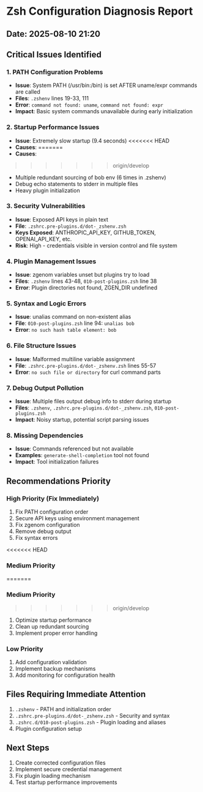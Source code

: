 # Zsh Configuration Diagnosis Report
## Date: 2025-08-10 21:20

## Critical Issues Identified

### 1. PATH Configuration Problems
- **Issue**: System PATH (/usr/bin:/bin) is set AFTER uname/expr commands are called
- **Files**: `.zshenv` lines 19-33, 111
- **Error**: `command not found: uname`, `command not found: expr`
- **Impact**: Basic system commands unavailable during early initialization

### 2. Startup Performance Issues
- **Issue**: Extremely slow startup (9.4 seconds)
<<<<<<< HEAD
- **Causes**:
=======
- **Causes**: 
>>>>>>> origin/develop
  - Multiple redundant sourcing of bob env (6 times in .zshenv)
  - Debug echo statements to stderr in multiple files
  - Heavy plugin initialization

### 3. Security Vulnerabilities
- **Issue**: Exposed API keys in plain text
- **File**: `.zshrc.pre-plugins.d/dot-_zshenv.zsh`
- **Keys Exposed**: ANTHROPIC_API_KEY, GITHUB_TOKEN, OPENAI_API_KEY, etc.
- **Risk**: High - credentials visible in version control and file system

### 4. Plugin Management Issues
- **Issue**: zgenom variables unset but plugins try to load
- **Files**: `.zshenv` lines 43-48, `010-post-plugins.zsh` line 38
- **Error**: Plugin directories not found, ZGEN_DIR undefined

### 5. Syntax and Logic Errors
- **Issue**: unalias command on non-existent alias
- **File**: `010-post-plugins.zsh` line 94: `unalias bob`
- **Error**: `no such hash table element: bob`

### 6. File Structure Issues
- **Issue**: Malformed multiline variable assignment
- **File**: `.zshrc.pre-plugins.d/dot-_zshenv.zsh` lines 55-57
- **Error**: `no such file or directory` for curl command parts

### 7. Debug Output Pollution
- **Issue**: Multiple files output debug info to stderr during startup
- **Files**: `.zshenv`, `.zshrc.pre-plugins.d/dot-_zshenv.zsh`, `010-post-plugins.zsh`
- **Impact**: Noisy startup, potential script parsing issues

### 8. Missing Dependencies
- **Issue**: Commands referenced but not available
- **Examples**: `generate-shell-completion` tool not found
- **Impact**: Tool initialization failures

## Recommendations Priority

### High Priority (Fix Immediately)
1. Fix PATH configuration order
2. Secure API keys using environment management
3. Fix zgenom configuration
4. Remove debug output
5. Fix syntax errors

<<<<<<< HEAD
### Medium Priority
=======
### Medium Priority 
>>>>>>> origin/develop
1. Optimize startup performance
2. Clean up redundant sourcing
3. Implement proper error handling

### Low Priority
1. Add configuration validation
2. Implement backup mechanisms
3. Add monitoring for configuration health

## Files Requiring Immediate Attention
1. `.zshenv` - PATH and initialization order
2. `.zshrc.pre-plugins.d/dot-_zshenv.zsh` - Security and syntax
3. `.zshrc.d/010-post-plugins.zsh` - Plugin loading and aliases
4. Plugin configuration setup

## Next Steps
1. Create corrected configuration files
2. Implement secure credential management
3. Fix plugin loading mechanism
4. Test startup performance improvements

